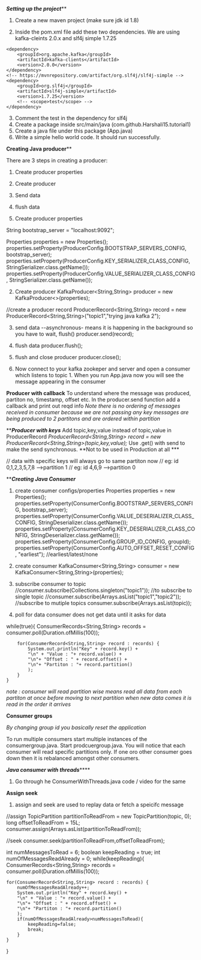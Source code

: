 *******Setting up the project*********

1. Create a new maven project (make sure jdk id 1.8)

2. Inside the pom.xml file add these two dependencies. We are using kafka-cleints 2.0.x and slf4j simple 1.7.25

<!-- https://mvnrepository.com/artifact/org.apache.kafka/kafka-clients -->
    <dependency>
        <groupId>org.apache.kafka</groupId>
        <artifactId>kafka-clients</artifactId>
        <version>2.0.0</version>
    </dependency>
    <!-- https://mvnrepository.com/artifact/org.slf4j/slf4j-simple -->
    <dependency>
        <groupId>org.slf4j</groupId>
        <artifactId>slf4j-simple</artifactId>
        <version>1.7.25</version>
        <!-- <scope>test</scope> -->
    </dependency>

3. Comment the <scope>test</scope> in the dependency for slf4j
4. Create a package inside src/main/java (com.github.Harshali15.tutorial1)
5. Create a java file under this package (App.java)
6. Write a simple hello world code. It should run successfully.

**********Creating Java producer************

There are 3 steps in creating a producer:
1. Create producer properties
2. Create producer
3. Send data
4. flush data

1. Create producer properties

String bootstrap_server = "localhost:9092";

Properties properties = new Properties();
properties.setProperty(ProducerConfig.BOOTSTRAP_SERVERS_CONFIG, bootstrap_server);
properties.setProperty(ProducerConfig.KEY_SERIALIZER_CLASS_CONFIG, StringSerializer.class.getName());
properties.setProperty(ProducerConfig.VALUE_SERIALIZER_CLASS_CONFIG, StringSerializer.class.getName());

2. Create producer
KafkaProducer<String,String> producer = new KafkaProducer<>(properties);

//create a producer record
ProducerRecord<String,String> record = new ProducerRecord<String,String>("topic1","trying java kafka 2");

3. send data --asynchronous- means it is happening in the background so you have to wait, flush()
producer.send(record);

4. flush data
producer.flush();

5. flush and close producer
producer.close();

5. Now connect to your kafka zookeper and server and open a consumer which listens to topic 1. When you run App.java now you will see the message appearing in the consumer

**********Producer with callback**********
To understand where the message was produced, partiton no, timestamp, offset etc. 
In the producer.send function add a callback and print out reqd info
*Note there is no ordering of messages received in consumer because we are not passing any key*
*messages are being produced to 2 partitons and are ordered within partition*

*************Producer with keys***********
Add topic,key,value instead of topic,value in ProducerRecord
*ProducerRecord<String,String> record = new ProducerRecord<String,String>(topic,key,value);*
Use .get() with send to make the send synchronous. **Not to be used in Production at all ***

// data with specific keys will always go to same partiton now
// eg: id 0,1,2,3,5,7,8 -->partition 1
// eg: id 4,6,9 -->partition 0

***********Creating Java Consumer*********

1. create consumer configs/properties
Properties properties = new Properties();
properties.setProperty(ConsumerConfig.BOOTSTRAP_SERVERS_CONFIG, bootstrap_server);
properties.setProperty(ConsumerConfig.VALUE_DESERIALIZER_CLASS_CONFIG, StringDeserializer.class.getName());
properties.setProperty(ConsumerConfig.KEY_DESERIALIZER_CLASS_CONFIG, StringDeserializer.class.getName());
properties.setProperty(ConsumerConfig.GROUP_ID_CONFIG, groupId);
properties.setProperty(ConsumerConfig.AUTO_OFFSET_RESET_CONFIG, "earliest"); //earliest/latest/none

2. create consumer
KafkaConsumer<String,String> consumer = new KafkaConsumer<String,String>(properties);

3. subscribe consumer to topic
//consumer.subscribe(Collections.singleton("topic1"));   //to subscribe to single topic 
//consumer.subscribe(Arrays.asList("topic1","topic2")); //subscribe to mutiple topics
consumer.subscribe(Arrays.asList(topic));

4. poll for data
   consumer does not get data until it asks for data

while(true){
        ConsumerRecords<String,String> records = consumer.poll(Duration.ofMillis(100));

        for(ConsumerRecord<String,String> record : records) {
            System.out.println("Key" + record.key() +
            "\n" + "Value : "+ record.value() +
            "\n"+ "Offset : " + record.offset() + 
            "\n"+ "Partiton : "+ record.partition() 
            );
        }   
    }

*note : consumer will read partition wise means read all data from each partiton at once before moving to next partition*
*when new data comes it is read in the order it arrives*

**Consumer groups**

*By changing group id you basically reset the application*

To run multiple consumers start multiple instances of the consumergroup.java. Start prodcuergroup.java. You will notice that each consumer will read specific partitions only. If one oro other consumer goes down then it is rebalanced amongst other consumers.

***********Java consumer with threads***************
1. Go through he ConsumerWithThreads.java code / video for the same

**Assign seek**
1. assign and seek are used to replay data or fetch a speicifc message

//assign
TopicPartition partitionToReadFrom = new TopicPartition(topic, 0);
long offsetToReadFrom = 15L;
consumer.assign(Arrays.asList(partitionToReadFrom));

//seek
consumer.seek(partitionToReadFrom,offsetToReadFrom);

int numMessagesToRead = 6;
boolean keepReading = true;
int numOfMessagesReadAlready = 0;
while(keepReading){
    ConsumerRecords<String,String> records = consumer.poll(Duration.ofMillis(100));

    for(ConsumerRecord<String,String> record : records) {
        numOfMessagesReadAlready++;
        System.out.println("Key" + record.key() +
        "\n" + "Value : "+ record.value() +
        "\n"+ "Offset : " + record.offset() + 
        "\n"+ "Partiton : "+ record.partition() 
        );
        if(numOfMessagesReadAlready>numMessagesToRead){
            keepReading=false;
            break;
        }
    }   
}
